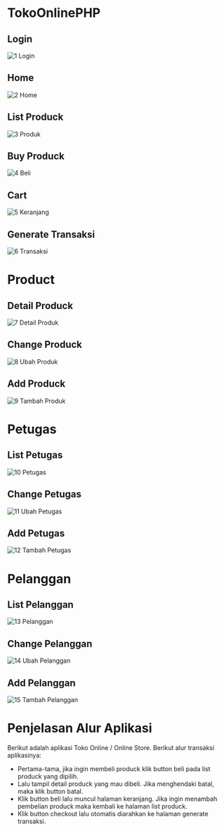 # TokoOnlinePHP
## Login
![1  Login](https://user-images.githubusercontent.com/68727623/169642022-c66cc4b2-94f8-4848-94c7-34d97b9124ab.png)
## Home
![2  Home](https://user-images.githubusercontent.com/68727623/169642024-78cd3e24-21c9-43a1-ae44-700c97de4d20.png)
## List Produck
![3  Produk](https://user-images.githubusercontent.com/68727623/169642025-ebde1b22-e1da-4702-ba0d-82f432b99676.png)
## Buy Produck
![4  Beli](https://user-images.githubusercontent.com/68727623/169642028-bdb8705b-93d7-49bc-a470-93cbacb80fd0.png)
## Cart
![5  Keranjang](https://user-images.githubusercontent.com/68727623/169642030-85e0e4d5-fb2c-43a3-965c-794f00f312de.png)
## Generate Transaksi
![6  Transaksi](https://user-images.githubusercontent.com/68727623/169642031-db67190f-805d-4e35-9e07-f6dd875a1a9d.png)

# Product
## Detail Produck
![7  Detail Produk](https://user-images.githubusercontent.com/68727623/169642032-ee27cff2-4eb5-483d-b35b-7b52edd447ac.png)
## Change Produck
![8  Ubah Produk](https://user-images.githubusercontent.com/68727623/169642034-c7e070a7-c08c-4d35-a966-cace69f8da59.png)
## Add Produck
![9  Tambah Produk](https://user-images.githubusercontent.com/68727623/169642035-0344045c-7032-4cf8-afc2-45b9565f0b4a.png)

# Petugas
## List Petugas
![10  Petugas](https://user-images.githubusercontent.com/68727623/169642037-6cedbd34-94ce-4d17-9875-b40cfb6a690f.png)
## Change Petugas
![11  Ubah Petugas](https://user-images.githubusercontent.com/68727623/169642038-a42ad99f-163c-4d3b-9ceb-6e5744e97ca0.png)
## Add Petugas
![12  Tambah Petugas](https://user-images.githubusercontent.com/68727623/169642040-76b0c2c7-6019-4572-b19b-5bb12b5e2214.png)

# Pelanggan
## List Pelanggan
![13  Pelanggan](https://user-images.githubusercontent.com/68727623/169642041-3a768ef1-75bf-4df1-90e4-5a04e08978f3.png)
## Change Pelanggan
![14  Ubah Pelanggan](https://user-images.githubusercontent.com/68727623/169642043-02531a36-42b9-41e5-834f-05d035c0aef1.png)
## Add Pelanggan
![15  Tambah Pelanggan](https://user-images.githubusercontent.com/68727623/169642015-6de4fdf1-81da-4148-9511-77a66e95f62e.png)

# Penjelasan Alur Aplikasi
Berikut adalah aplikasi Toko Online / Online Store. Berikut alur transaksi aplikasinya:
- Pertama-tama, jika ingin membeli produck klik button beli pada list produck yang dipilih.
- Lalu tampil detail produck yang mau dibeli. Jika menghendaki batal, maka klik button batal.
- Klik button beli lalu muncul halaman keranjang. Jika ingin menambah pembelian produck maka kembali ke halaman list produck.
- Klik button checkout lalu otomatis diarahkan ke halaman generate transaksi.
